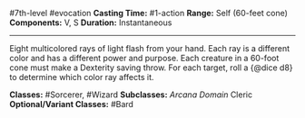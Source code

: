 #7th-level #evocation
**Casting Time:** #1-action
**Range:** Self (60-feet cone)
**Components:** V, S
**Duration:** Instantaneous

---

Eight multicolored rays of light flash from your hand. Each ray is a different color and has a different power and purpose. Each creature in a 60-foot cone must make a Dexterity saving throw. For each target, roll a {@dice d8} to determine which color ray affects it.










**Classes:** #Sorcerer, #Wizard
**Subclasses:** *Arcana Domain* Cleric
**Optional/Variant Classes:** #Bard
